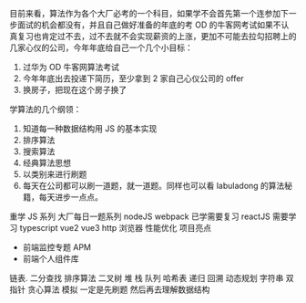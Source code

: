 目前来看，算法作为各个大厂必考的一个科目，如果学不会首先第一个连参加下一步面试的机会都没有，并且自己做好准备的年底的考 OD 的牛客网考试如果不认真复习也肯定过不去，过不去就不会实现薪资的上涨，更加不可能去拉勾招聘上的几家心仪的公司，今年年底给自己一个几个小目标：

1. 过华为 OD 牛客网算法考试
2. 今年年底出去投递下简历，至少拿到 2 家自己心仪公司的 offer
3. 换房子，把现在这个房子换了

学算法的几个纲领：

1. 知道每一种数据结构用 JS 的基本实现
2. 排序算法
3. 搜索算法
4. 经典算法思想
5. 以类别来进行刷题
6. 每天在公司都可以刷一道题，就一道题。同样也可以看 labuladong 的算法秘籍，每天进步一点点。

重学 JS 系列
大厂每日一题系列
nodeJS
webpack 已学需要复习
reactJS 需要学习
typescript
vue2
vue3
http
浏览器
性能优化
项目亮点

- 前端监控专题 APM
- 前端个人组件库

链表.
二分查找
排序算法
二叉树
堆
栈
队列
哈希表
递归 回溯
动态规划
字符串
双指针
贪心算法
模拟
一定是先刷题 然后再去理解数据结构


